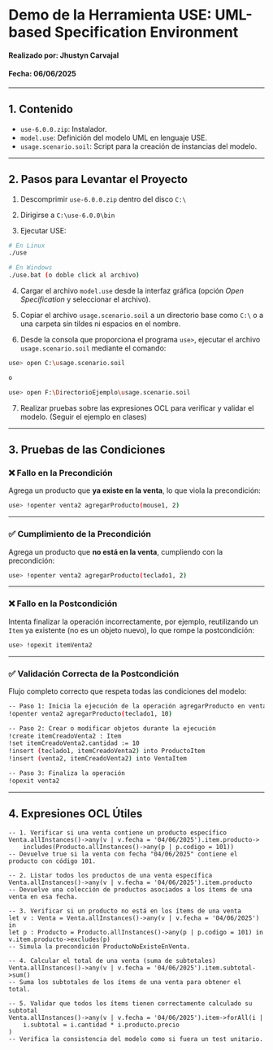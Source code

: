 
# Demo de la Herramienta USE: UML-based Specification Environment
#### Realizado por: Jhustyn Carvajal  
#### Fecha: 06/06/2025

---

## 1. Contenido

- `use-6.0.0.zip`: Instalador. 
- `model.use`: Definición del modelo UML en lenguaje USE.
- `usage.scenario.soil`: Script para la creación de instancias del modelo.

---

## 2. Pasos para Levantar el Proyecto

1. Descomprimir `use-6.0.0.zip` dentro del disco `C:\`

2. Dirigirse a `C:\use-6.0.0\bin`

3. Ejecutar USE:

```bash
# En Linux
./use

# En Windows
./use.bat (o doble click al archivo)
```

4. Cargar el archivo `model.use` desde la interfaz gráfica (opción *Open Specification* y seleccionar el archivo).

5. Copiar el archivo `usage.scenario.soil` a un directorio base como `C:\` o a una carpeta sin tildes ni espacios en el nombre.

3. Desde la consola que proporciona el programa `use>`, ejecutar el archivo `usage.scenario.soil` mediante el comando:

```bash
use> open C:\usage.scenario.soil

o

use> open F:\DirectorioEjemplo\usage.scenario.soil
```

7. Realizar pruebas sobre las expresiones OCL para verificar y validar el modelo. (Seguir el ejemplo en clases)

---

## 3. Pruebas de las Condiciones

### ❌ Fallo en la Precondición

Agrega un producto que **ya existe en la venta**, lo que viola la precondición:

```bash
use> !openter venta2 agregarProducto(mouse1, 2)
```

---

### ✅ Cumplimiento de la Precondición

Agrega un producto que **no está en la venta**, cumpliendo con la precondición:

```bash
use> !openter venta2 agregarProducto(teclado1, 2)
```

---

### ❌ Fallo en la Postcondición

Intenta finalizar la operación incorrectamente, por ejemplo, reutilizando un `Item` ya existente (no es un objeto nuevo), lo que rompe la postcondición:

```bash
use> !opexit itemVenta2
```

---

### ✅ Validación Correcta de la Postcondición

Flujo completo correcto que respeta todas las condiciones del modelo:

```bash
-- Paso 1: Inicia la ejecución de la operación agregarProducto en venta2
!openter venta2 agregarProducto(teclado1, 10)

-- Paso 2: Crear o modificar objetos durante la ejecución
!create itemCreadoVenta2 : Item
!set itemCreadoVenta2.cantidad := 10
!insert (teclado1, itemCreadoVenta2) into ProductoItem
!insert (venta2, itemCreadoVenta2) into VentaItem

-- Paso 3: Finaliza la operación
!opexit venta2
```

---

## 4. Expresiones OCL Útiles

```ocl
-- 1. Verificar si una venta contiene un producto específico
Venta.allInstances()->any(v | v.fecha = '04/06/2025').item.producto->
    includes(Producto.allInstances()->any(p | p.codigo = 101))
-- Devuelve true si la venta con fecha "04/06/2025" contiene el producto con código 101.

-- 2. Listar todos los productos de una venta específica
Venta.allInstances()->any(v | v.fecha = '04/06/2025').item.producto
-- Devuelve una colección de productos asociados a los ítems de una venta en esa fecha.

-- 3. Verificar si un producto no está en los ítems de una venta
let v : Venta = Venta.allInstances()->any(v | v.fecha = '04/06/2025') in
let p : Producto = Producto.allInstances()->any(p | p.codigo = 101) in
v.item.producto->excludes(p)
-- Simula la precondición ProductoNoExisteEnVenta.

-- 4. Calcular el total de una venta (suma de subtotales)
Venta.allInstances()->any(v | v.fecha = '04/06/2025').item.subtotal->sum()
-- Suma los subtotales de los ítems de una venta para obtener el total.

-- 5. Validar que todos los ítems tienen correctamente calculado su subtotal
Venta.allInstances()->any(v | v.fecha = '04/06/2025').item->forAll(i |
    i.subtotal = i.cantidad * i.producto.precio
)
-- Verifica la consistencia del modelo como si fuera un test unitario.
```
